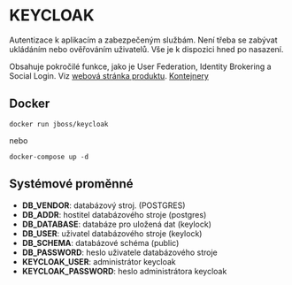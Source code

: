 # KEYCLOAK

Autentizace k aplikacím a zabezpečeným službám. Není třeba se zabývat 
ukládáním nebo ověřováním uživatelů. 
Vše je k dispozici hned po nasazení.

Obsahuje pokročilé funkce, jako je User Federation, Identity Brokering a Social Login.
Viz [webová stránka produktu](https://www.keycloak.org/). [Kontejnery](https://github.com/keycloak/keycloak-containers)

## Docker

    docker run jboss/keycloak
    
nebo

    docker-compose up -d


## Systémové proměnné

- __DB_VENDOR__: databázový stroj. (POSTGRES)
- __DB_ADDR__: hostitel databázového stroje (postgres)
- __DB_DATABASE__: databáze pro uložená dat (keylock)
- __DB_USER__: uživatel databázového stroje (keylock)
- __DB_SCHEMA__: databázové schéma (public)
- __DB_PASSWORD__: heslo uživatele databázového stroje 
- __KEYCLOAK_USER__: administrátor keycloak
- __KEYCLOAK_PASSWORD__: heslo administrátora keycloak


